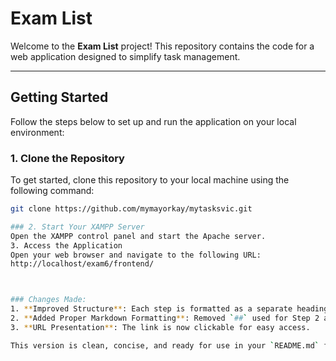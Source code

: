 # Exam List

Welcome to the **Exam List** project! This repository contains the code for a web application designed to simplify task management.  

---

## Getting Started  

Follow the steps below to set up and run the application on your local environment:  

### 1. Clone the Repository  

To get started, clone this repository to your local machine using the following command:  

```bash  
git clone https://github.com/mymayorkay/mytasksvic.git

### 2. Start Your XAMPP Server
Open the XAMPP control panel and start the Apache server.
3. Access the Application
Open your web browser and navigate to the following URL:
http://localhost/exam6/frontend/



### Changes Made:
1. **Improved Structure**: Each step is formatted as a separate heading for clarity.
2. **Added Proper Markdown Formatting**: Removed `##` used for Step 2 and 3, replacing them with consistent `###` headings for better hierarchy.
3. **URL Presentation**: The link is now clickable for easy access.

This version is clean, concise, and ready for use in your `README.md` file. Let me know if you'd like further adjustments!



